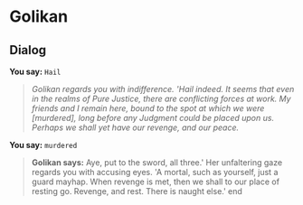 # Golikan







## Dialog

**You say:** `Hail`



>*Golikan regards you with indifference.  'Hail indeed.  It seems that even in the realms of Pure Justice, there are conflicting forces at work.  My friends and I remain here, bound to the spot at which we were [murdered], long before any Judgment could be placed upon us.  Perhaps we shall yet have our revenge, and our peace.*

**You say:** `murdered`



>**Golikan says:** Aye, put to the sword, all three.'  Her unfaltering gaze regards you with accusing eyes.  'A mortal, such as yourself, just a guard mayhap.  When revenge is met, then we shall to our place of resting go.  Revenge, and rest.  There is naught else.'
end
